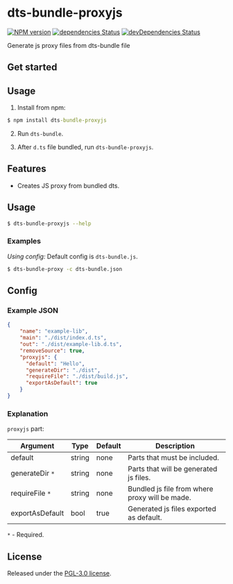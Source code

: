 # dts-bundle-proxyjs
[![NPM version](http://img.shields.io/npm/v/dts-bundle-proxyjs.svg)](https://www.npmjs.com/package/dts-bundle-proxyjs) 
[![dependencies Status](https://david-dm.org/quatrocode/dts-bundle-proxyjs/status.svg)](https://david-dm.org/quatrocode/dts-bundle-proxyjs) 
[![devDependencies Status](https://david-dm.org/quatrocode/dts-bundle-proxyjs/dev-status.svg)](https://david-dm.org/quatrocode/dts-bundle-proxyjs?type=dev)

Generate js proxy files from dts-bundle file

## Get started
## Usage

1) Install from npm:
```cmd
$ npm install dts-bundle-proxyjs
```
2) Run `dts-bundle`.

3) After `d.ts` file bundled, run `dts-bundle-proxyjs`.

## Features
- Creates JS proxy from bundled dts.

## Usage
```sh
$ dts-bundle-proxyjs --help
```

### Examples
_Using config:_
Default config is `dts-bundle.js`.
```sh
$ dts-bundle-proxy -c dts-bundle.json
```

## Config

### Example JSON
```json
{
    "name": "example-lib",
    "main": "./dist/index.d.ts",
    "out": "./dist/example-lib.d.ts",
    "removeSource": true,
    "proxyjs": {
      "default": "Hello",
      "generateDir": "./dist",
      "requireFile": "./dist/build.js",
      "exportAsDefault": true
    }
}
```

### Explanation
`proxyjs` part:

| Argument        | Type   | Default | Description                                    |
|-----------------|--------|---------|------------------------------------------------|
| default         | string | none    | Parts that must be included.                   |
| generateDir `*` | string | none    | Parts that will be generated js files.         |
| requireFile `*` | string | none    | Bundled js file from where proxy will be made. |
| exportAsDefault | bool   | true    | Generated js files exported as default.        |

`*` - Required.

## License
Released under the [PGL-3.0 license](LICENSE).
